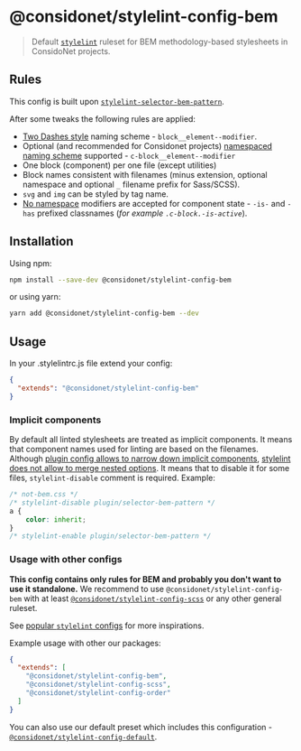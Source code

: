 # @considonet/stylelint-config-bem

> Default [`stylelint`](https://github.com/stylelint/stylelint) ruleset for BEM methodology-based stylesheets in ConsidoNet projects.

## Rules

This config is built upon [`stylelint-selector-bem-pattern`](https://github.com/simonsmith/stylelint-selector-bem-pattern).

After some tweaks the following rules are applied:

* [Two Dashes style](https://en.bem.info/methodology/naming-convention/#two-dashes-style) naming scheme -
  `block__element--modifier`.
* Optional (and recommended for Considonet projects) [namespaced naming scheme](https://medium.com/@wenukagtx/bem-namespaces-81a5868e725c) supported - `c-block__element--modifier`  
* One block (component) per one file (except utilities)
* Block names consistent with filenames (minus extension, optional namespace and optional `_` filename prefix for Sass/SCSS).
* `svg` and `img` can be styled by tag name.
* [No namespace](https://en.bem.info/methodology/naming-convention/#no-namespace-style) modifiers are accepted for component state - `-is-` and `-has` prefixed classnames (_for example `.c-block.-is-active`_).  

## Installation

Using npm:

```sh
npm install --save-dev @considonet/stylelint-config-bem
```

or using yarn:

```sh
yarn add @considonet/stylelint-config-bem --dev
```

## Usage

In your .stylelintrc.js file extend your config:

```json
{ 
  "extends": "@considonet/stylelint-config-bem"
}
```

### Implicit components

By default all linted stylesheets are treated as implicit components. It means that component
names used for linting are based on the filenames. Although [plugin config allows to narrow down
implicit components](https://github.com/postcss/postcss-bem-linter#define-components-and-utilities-implicitly-based-on-their-filename),
[stylelint does not allow to merge nested options](https://github.com/stylelint/stylelint/blob/master/docs/user-guide/faq.md#if-i-use-extends-within-my-configuration-object-will-the-options-for-each-rule-be-merged-or-overridden).
It means that to disable it for some files, `stylelint-disable` comment is required. Example:

```css
/* not-bem.css */
/* stylelint-disable plugin/selector-bem-pattern */
a {
    color: inherit;
}
/* stylelint-enable plugin/selector-bem-pattern */
```

### Usage with other configs

**This config contains only rules for BEM and probably you don't want to use it standalone.**
We recommend to use `@considonet/stylelint-config-bem` with at least [`@considonet/stylelint-config-scss`](https://github.com/considonet/stylelint-config-scss) or any other general ruleset.

See [popular `stylelint` configs](https://www.npmjs.com/search?q=stylelint-config&ranking=popularity) for more inspirations.

Example usage with other our packages:

```json
{
  "extends": [
    "@considonet/stylelint-config-bem",
    "@considonet/stylelint-config-scss",
    "@considonet/stylelint-config-order"
  ]
}
```

You can also use our default preset which includes this configuration - [`@considonet/stylelint-config-default`](https://github.com/considonet/stylelint-config-default).

